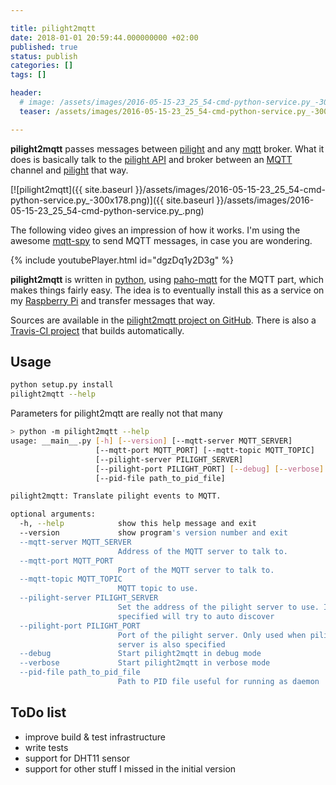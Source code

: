 ```yaml
---

title: pilight2mqtt
date: 2018-01-01 20:59:44.000000000 +02:00
published: true
status: publish
categories: []
tags: []

header: 
  # image: /assets/images/2016-05-15-23_25_54-cmd-python-service.py_-300x178.png
  teaser: /assets/images/2016-05-15-23_25_54-cmd-python-service.py_-300x178.png

---
```


**pilight2mqtt** passes messages between [pilight](https://www.pilight.org/) and any [mqtt](https://mqtt.org/) broker. What it does is basically talk to the [pilight API](https://manual.pilight.org/en/api#pf1) and broker between an [MQTT](http://mqtt.org/) channel and [pilight](https://www.pilight.org/) that way.

[![pilight2mqtt]({{ site.baseurl }}/assets/images/2016-05-15-23_25_54-cmd-python-service.py_-300x178.png)]({{ site.baseurl }}/assets/images/2016-05-15-23_25_54-cmd-python-service.py_.png)

The following video gives an impression of how it works. 
I'm using the awesome [mqtt-spy](https://kamilfb.github.io/mqtt-spy/) to send MQTT messages, in case you are wondering.

{% include youtubePlayer.html id="dgzDq1y2D3g" %}

**pilight2mqtt** is written in [python](https://www.python.org/), using [paho-mqtt](https://pypi.python.org/pypi/paho-mqtt/1.1) for the MQTT part, which makes things fairly easy. The idea is to eventually install this as a service on my [Raspberry Pi](https://www.raspberrypi.org/) and transfer messages that way. 

Sources are available in the [pilight2mqtt project on GitHub](https://github.com/mcdeck/pilight2mqtt). There is also a [Travis-CI project](https://travis-ci.org/mcdeck/pilight2mqtt) that builds automatically.

## Usage

``` bash
python setup.py install
pilight2mqtt --help
```

Parameters for pilight2mqtt are really not that many

``` bash
> python -m pilight2mqtt --help
usage: __main__.py [-h] [--version] [--mqtt-server MQTT_SERVER]
                   [--mqtt-port MQTT_PORT] [--mqtt-topic MQTT_TOPIC]
                   [--pilight-server PILIGHT_SERVER]
                   [--pilight-port PILIGHT_PORT] [--debug] [--verbose]
                   [--pid-file path_to_pid_file]

pilight2mqtt: Translate pilight events to MQTT.

optional arguments:
  -h, --help            show this help message and exit
  --version             show program's version number and exit
  --mqtt-server MQTT_SERVER
                        Address of the MQTT server to talk to.
  --mqtt-port MQTT_PORT
                        Port of the MQTT server to talk to.
  --mqtt-topic MQTT_TOPIC
                        MQTT topic to use.
  --pilight-server PILIGHT_SERVER
                        Set the address of the pilight server to use. If not
                        specified will try to auto discover
  --pilight-port PILIGHT_PORT
                        Port of the pilight server. Only used when pilight-
                        server is also specified
  --debug               Start pilight2mqtt in debug mode
  --verbose             Start pilight2mqtt in verbose mode
  --pid-file path_to_pid_file
                        Path to PID file useful for running as daemon
```


## ToDo list

- improve build & test infrastructure  
- write tests  
- support for DHT11 sensor  
- support for other stuff I missed in the initial version